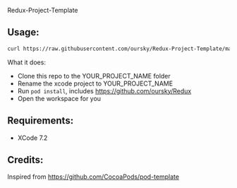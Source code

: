 Redux-Project-Template

## Usage:

```bash
curl https://raw.githubusercontent.com/oursky/Redux-Project-Template/master/download | bash -s YOUR_PROJECT_NAME
```

What it does:
- Clone this repo to the YOUR_PROJECT_NAME folder
- Rename the xcode project to YOUR_PROJECT_NAME
- Run `pod install`, includes https://github.com/oursky/Redux
- Open the workspace for you


## Requirements:

- XCode 7.2

## Credits:

Inspired from https://github.com/CocoaPods/pod-template
